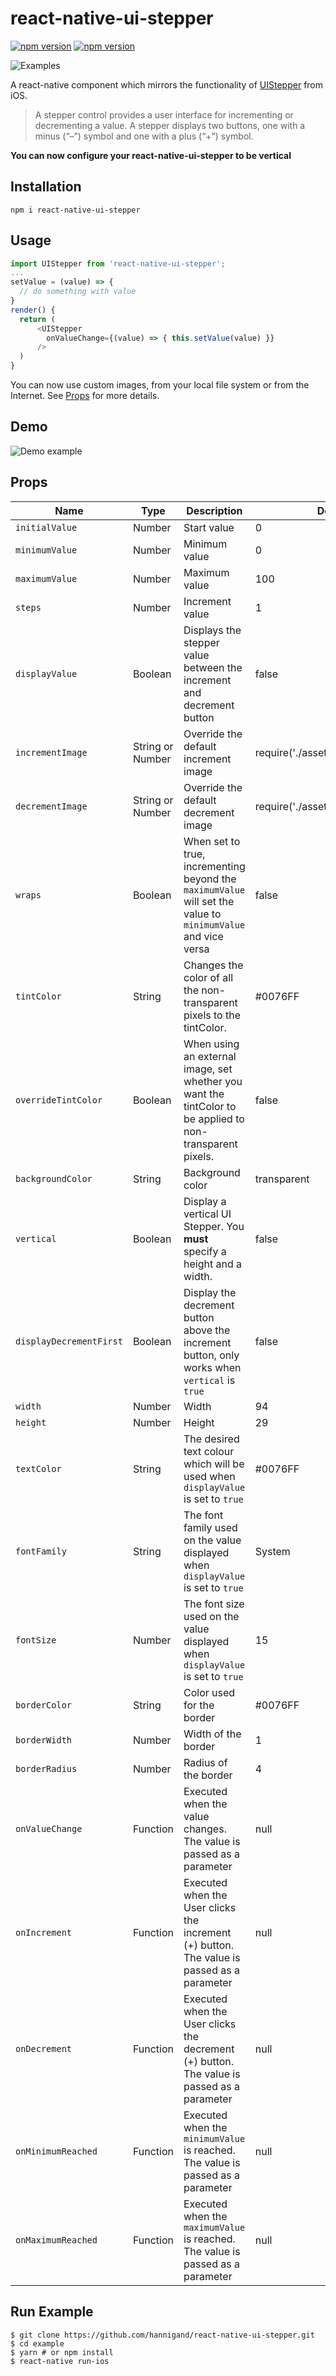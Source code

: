 # react-native-ui-stepper

[![npm version](https://img.shields.io/npm/v/react-native-ui-stepper.svg)](https://www.npmjs.com/package/react-native-ui-stepper)
[![npm version](https://img.shields.io/npm/dt/react-native-ui-stepper.svg)](https://img.shields.io/npm/dt/react-native-ui-stepper.svg)

![Examples](https://i.imgur.com/D7OdHoh.png "Examples")

A react-native component which mirrors the functionality of [UIStepper](https://developer.apple.com/reference/uikit/uistepper) from iOS.

> A stepper control provides a user interface for incrementing or decrementing a value. A stepper displays two buttons, one with a minus (“–”) symbol and one with a plus (“+”) symbol.

**You can now configure your react-native-ui-stepper to be vertical**

## Installation

`npm i react-native-ui-stepper`

## Usage

```javascript
import UIStepper from 'react-native-ui-stepper';
...
setValue = (value) => {
  // do something with value
}
render() {
  return (
      <UIStepper
        onValueChange={(value) => { this.setValue(value) }}
      />
  )
}
```

You can now use custom images, from your local file system or from the Internet. See [Props](#props) for more details.

## Demo

![Demo example](http://g.recordit.co/ipvGlYfRpa.gif "Demo example")

## Props

| Name                    | Type             | Description                                                                                                  | Default                           |
| ----------------------- | ---------------- | ------------------------------------------------------------------------------------------------------------ | --------------------------------- |
| `initialValue`          | Number           | Start value                                                                                                  | 0                                 |
| `minimumValue`          | Number           | Minimum value                                                                                                | 0                                 |
| `maximumValue`          | Number           | Maximum value                                                                                                | 100                               |
| `steps`                 | Number           | Increment value                                                                                              | 1                                 |
| `displayValue`          | Boolean          | Displays the stepper value between the increment and decrement button                                        | false                             |
| `incrementImage`        | String or Number | Override the default increment image                                                                         | require('./assets/increment.png') |
| `decrementImage`        | String or Number | Override the default decrement image                                                                         | require('./assets/decrement.png') |
| `wraps`                 | Boolean          | When set to true, incrementing beyond the `maximumValue` will set the value to `minimumValue` and vice versa | false                             |
| `tintColor`             | String           | Changes the color of all the non-transparent pixels to the tintColor.                                        | #0076FF                           |
| `overrideTintColor`     | Boolean          | When using an external image, set whether you want the tintColor to be applied to non-transparent pixels.    | false                             |
| `backgroundColor`       | String           | Background color                                                                                             | transparent                       |
| `vertical`              | Boolean          | Display a vertical UI Stepper. You **must** specify a height and a width.                                    | false                             |
| `displayDecrementFirst` | Boolean          | Display the decrement button above the increment button, only works when `vertical` is `true`                | false                             |
| `width`                 | Number           | Width                                                                                                        | 94                                |
| `height`                | Number           | Height                                                                                                       | 29                                |
| `textColor`             | String           | The desired text colour which will be used when `displayValue` is set to `true`                              | #0076FF                           |
| `fontFamily`            | String           | The font family used on the value displayed when `displayValue` is set to `true`                             | System                            |
| `fontSize`              | Number           | The font size used on the value displayed when `displayValue` is set to `true`                               | 15                                |
| `borderColor`           | String           | Color used for the border                                                                                    | #0076FF                           |
| `borderWidth`           | Number           | Width of the border                                                                                          | 1                                 |
| `borderRadius`          | Number           | Radius of the border                                                                                         | 4                                 |
| `onValueChange`         | Function         | Executed when the value changes. The value is passed as a parameter                                          | null                              |
| `onIncrement`           | Function         | Executed when the User clicks the increment (+) button. The value is passed as a parameter                   | null                              |
| `onDecrement`           | Function         | Executed when the User clicks the decrement (+) button. The value is passed as a parameter                   | null                              |
| `onMinimumReached`      | Function         | Executed when the `minimumValue` is reached. The value is passed as a parameter                              | null                              |
| `onMaximumReached`      | Function         | Executed when the `maximumValue` is reached. The value is passed as a parameter                              | null                              |

## Run Example

```
$ git clone https://github.com/hannigand/react-native-ui-stepper.git
$ cd example
$ yarn # or npm install
$ react-native run-ios
```
